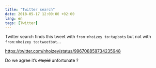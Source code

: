 ```yaml
---
title: "Twitter search"
date: 2018-05-17 12:00:00 +02:00
lang: en
tags: [Twitter]
---
```


Twitter search finds this tweet with `from:nhoizey to:tapbots` but not with `from:nhoizey to:tweetbot`…

https://twitter.com/nhoizey/status/996708858734235648

Do we agree it’s <del>stupid</del> unfortunate ?
